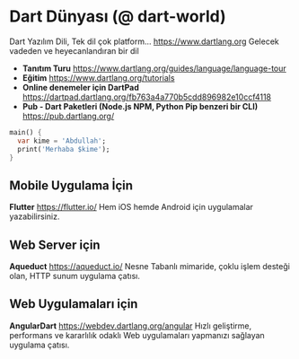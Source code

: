 # Dart Dünyası (@ dart-world)
Dart Yazılım Dili, Tek dil çok platform... https://www.dartlang.org
Gelecek vadeden ve heyecanlandıran bir dil

* **Tanıtım Turu** https://www.dartlang.org/guides/language/language-tour
* **Eğitim** https://www.dartlang.org/tutorials
* **Online denemeler için DartPad** https://dartpad.dartlang.org/fb763a4a770b5cdd896982e10ccf4118
* **Pub - Dart Paketleri (Node.js NPM, Python Pip benzeri bir CLI)** https://pub.dartlang.org/

```dart
main() {
  var kime = 'Abdullah';
  print('Merhaba $kime');
}
```

## Mobile Uygulama İçin
**Flutter** https://flutter.io/
Hem iOS hemde Android için uygulamalar yazabilirsiniz.

## Web Server için
**Aqueduct** https://aqueduct.io/
Nesne Tabanlı mimaride, çoklu işlem desteği olan, HTTP sunum uygulama çatısı.

## Web Uygulamaları için
**AngularDart** https://webdev.dartlang.org/angular
Hızlı geliştirme, performans ve kararlılık odaklı Web uygulamaları yapmanızı sağlayan uygulama çatısı.
